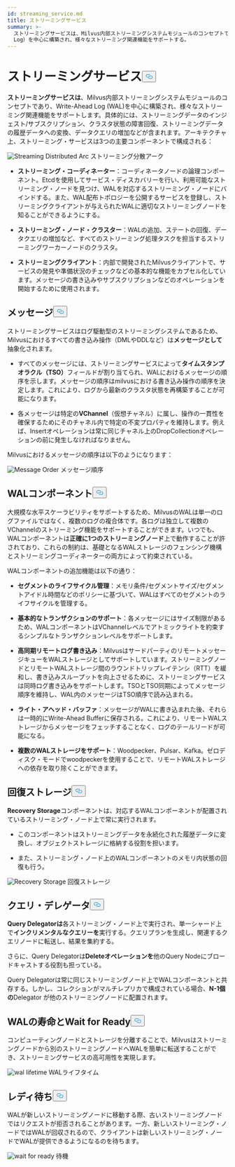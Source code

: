 ```yaml
---
id: streaming_service.md
title: ストリーミングサービス
summary: >-
  ストリーミングサービスは、Milvus内部ストリーミングシステムモジュールのコンセプトであり、WAL（Write-Ahead
  Log）を中心に構築され、様々なストリーミング関連機能をサポートする。
---
```

<h1 id="Streaming-Service" class="common-anchor-header">ストリーミングサービス<button data-href="#Streaming-Service" class="anchor-icon" translate="no">
      <svg translate="no"
        aria-hidden="true"
        focusable="false"
        height="20"
        version="1.1"
        viewBox="0 0 16 16"
        width="16"
      >
        <path
          fill="#0092E4"
          fill-rule="evenodd"
          d="M4 9h1v1H4c-1.5 0-3-1.69-3-3.5S2.55 3 4 3h4c1.45 0 3 1.69 3 3.5 0 1.41-.91 2.72-2 3.25V8.59c.58-.45 1-1.27 1-2.09C10 5.22 8.98 4 8 4H4c-.98 0-2 1.22-2 2.5S3 9 4 9zm9-3h-1v1h1c1 0 2 1.22 2 2.5S13.98 12 13 12H9c-.98 0-2-1.22-2-2.5 0-.83.42-1.64 1-2.09V6.25c-1.09.53-2 1.84-2 3.25C6 11.31 7.55 13 9 13h4c1.45 0 3-1.69 3-3.5S14.5 6 13 6z"
        ></path>
      </svg>
    </button></h1><p><strong>ストリーミングサービスは</strong>、Milvus内部ストリーミングシステムモジュールのコンセプトであり、Write-Ahead Log (WAL)を中心に構築され、様々なストリーミング関連機能をサポートします。具体的には、ストリーミングデータのインジェスト/サブスクリプション、クラスタ状態の障害回復、ストリーミングデータの履歴データへの変換、データクエリの増加などが含まれます。アーキテクチャ上、ストリーミング・サービスは3つの主要コンポーネントで構成される：</p>
<p>
  
   <span class="img-wrapper"> <img translate="no" src="/docs/v2.6.x/assets/streaming_distributed_arch.png" alt="Streaming Distributed Arc" class="doc-image" id="streaming-distributed-arc" />
   </span> <span class="img-wrapper"> <span>ストリーミング分散アーク</span> </span></p>
<ul>
<li><p><strong>ストリーミング・コーディネーター</strong>：コーディネータノードの論理コンポーネント。Etcdを使用してサービス・ディスカバリーを行い、利用可能なストリーミング・ノードを見つけ、WALを対応するストリーミング・ノードにバインドする。また、WAL配布トポロジーを公開するサービスを登録し、ストリーミングクライアントが与えられたWALに適切なストリーミングノードを知ることができるようにする。</p></li>
<li><p><strong>ストリーミング・ノード・クラスター</strong>：WALの追加、ステートの回復、データクエリの増加など、すべてのストリーミング処理タスクを担当するストリーミングワーカーノードのクラスタ。</p></li>
<li><p><strong>ストリーミングクライアント</strong>：内部で開発されたMilvusクライアントで、サービスの発見や準備状況のチェックなどの基本的な機能をカプセル化しています。メッセージの書き込みやサブスクリプションなどのオペレーションを開始するために使用されます。</p></li>
</ul>
<h2 id="Message" class="common-anchor-header">メッセージ<button data-href="#Message" class="anchor-icon" translate="no">
      <svg translate="no"
        aria-hidden="true"
        focusable="false"
        height="20"
        version="1.1"
        viewBox="0 0 16 16"
        width="16"
      >
        <path
          fill="#0092E4"
          fill-rule="evenodd"
          d="M4 9h1v1H4c-1.5 0-3-1.69-3-3.5S2.55 3 4 3h4c1.45 0 3 1.69 3 3.5 0 1.41-.91 2.72-2 3.25V8.59c.58-.45 1-1.27 1-2.09C10 5.22 8.98 4 8 4H4c-.98 0-2 1.22-2 2.5S3 9 4 9zm9-3h-1v1h1c1 0 2 1.22 2 2.5S13.98 12 13 12H9c-.98 0-2-1.22-2-2.5 0-.83.42-1.64 1-2.09V6.25c-1.09.53-2 1.84-2 3.25C6 11.31 7.55 13 9 13h4c1.45 0 3-1.69 3-3.5S14.5 6 13 6z"
        ></path>
      </svg>
    </button></h2><p>ストリーミングサービスはログ駆動型のストリーミングシステムであるため、Milvusにおけるすべての書き込み操作（DMLやDDLなど）は<strong>メッセージとして</strong>抽象化されます。</p>
<ul>
<li><p>すべてのメッセージには、ストリーミングサービスによって<strong>タイムスタンプオラクル（TSO）</strong>フィールドが割り当てられ、WALにおけるメッセージの順序を示します。メッセージの順序はmilvusにおける書き込み操作の順序を決定します。これにより、ログから最新のクラスタ状態を再構築することが可能になります。</p></li>
<li><p>各メッセージは特定の<strong>VChannel</strong>（仮想チャネル）に属し、操作の一貫性を確保するためにそのチャネル内で特定の不変プロパティを維持します。例えば、Insertオペレーションは常に同じチャネル上のDropCollectionオペレーションの前に発生しなければなりません。</p></li>
</ul>
<p>Milvusにおけるメッセージの順序は以下のようになります：</p>
<p>
  
   <span class="img-wrapper"> <img translate="no" src="/docs/v2.6.x/assets/message_order.png" alt="Message Order" class="doc-image" id="message-order" />
   </span> <span class="img-wrapper"> <span>メッセージ順序</span> </span></p>
<h2 id="WAL-Component" class="common-anchor-header">WALコンポーネント<button data-href="#WAL-Component" class="anchor-icon" translate="no">
      <svg translate="no"
        aria-hidden="true"
        focusable="false"
        height="20"
        version="1.1"
        viewBox="0 0 16 16"
        width="16"
      >
        <path
          fill="#0092E4"
          fill-rule="evenodd"
          d="M4 9h1v1H4c-1.5 0-3-1.69-3-3.5S2.55 3 4 3h4c1.45 0 3 1.69 3 3.5 0 1.41-.91 2.72-2 3.25V8.59c.58-.45 1-1.27 1-2.09C10 5.22 8.98 4 8 4H4c-.98 0-2 1.22-2 2.5S3 9 4 9zm9-3h-1v1h1c1 0 2 1.22 2 2.5S13.98 12 13 12H9c-.98 0-2-1.22-2-2.5 0-.83.42-1.64 1-2.09V6.25c-1.09.53-2 1.84-2 3.25C6 11.31 7.55 13 9 13h4c1.45 0 3-1.69 3-3.5S14.5 6 13 6z"
        ></path>
      </svg>
    </button></h2><p>大規模な水平スケーラビリティをサポートするため、MilvusのWALは単一のログファイルではなく、複数のログの複合体です。各ログは独立して複数のVChannelのストリーミング機能をサポートすることができます。いつでも、WALコンポーネントは<strong>正確に1つのストリーミングノード</strong>上で動作することが許されており、これらの制約は、基礎となるWALストレージのフェンシング機構とストリーミングコーディネーターの両方によって約束されている。</p>
<p>WALコンポーネントの追加機能は以下の通り：</p>
<ul>
<li><p><strong>セグメントのライフサイクル管理</strong>：メモリ条件/セグメントサイズ/セグメントアイドル時間などのポリシーに基づいて、WALはすべてのセグメントのライフサイクルを管理する。</p></li>
<li><p><strong>基本的なトランザクションのサポート</strong>：各メッセージにはサイズ制限があるため、WALコンポーネントはVChannelレベルでアトミックライトを約束するシンプルなトランザクションレベルをサポートします。</p></li>
<li><p><strong>高同期リモートログ書き込み</strong>：MilvusはサードパーティのリモートメッセージキューをWALストレージとしてサポートしています。ストリーミングノードとリモートWALストレージ間のラウンドトリップレイテンシ（RTT）を緩和し、書き込みスループットを向上させるために、ストリーミングサービスは同時ログ書き込みをサポートします。TSOとTSO同期によってメッセージ順序を維持し、WAL内のメッセージはTSO順序で読み込まれる。</p></li>
<li><p><strong>ライト・アヘッド・バッファ</strong>：メッセージがWALに書き込まれた後、それらは一時的にWrite-Ahead Bufferに保存される。これにより、リモートWALストレージからメッセージをフェッチすることなく、ログのテールリードが可能になる。</p></li>
<li><p><strong>複数のWALストレージをサポート</strong>：Woodpecker、Pulsar、Kafka。ゼロディスク・モードでwoodpeckerを使用することで、リモートWALストレージへの依存を取り除くことができます。</p></li>
</ul>
<h2 id="Recovery-Storage" class="common-anchor-header">回復ストレージ<button data-href="#Recovery-Storage" class="anchor-icon" translate="no">
      <svg translate="no"
        aria-hidden="true"
        focusable="false"
        height="20"
        version="1.1"
        viewBox="0 0 16 16"
        width="16"
      >
        <path
          fill="#0092E4"
          fill-rule="evenodd"
          d="M4 9h1v1H4c-1.5 0-3-1.69-3-3.5S2.55 3 4 3h4c1.45 0 3 1.69 3 3.5 0 1.41-.91 2.72-2 3.25V8.59c.58-.45 1-1.27 1-2.09C10 5.22 8.98 4 8 4H4c-.98 0-2 1.22-2 2.5S3 9 4 9zm9-3h-1v1h1c1 0 2 1.22 2 2.5S13.98 12 13 12H9c-.98 0-2-1.22-2-2.5 0-.83.42-1.64 1-2.09V6.25c-1.09.53-2 1.84-2 3.25C6 11.31 7.55 13 9 13h4c1.45 0 3-1.69 3-3.5S14.5 6 13 6z"
        ></path>
      </svg>
    </button></h2><p><strong>Recovery Storage</strong>コンポーネントは、対応するWALコンポーネントが配置されているストリーミング・ノード上で常に実行されます。</p>
<ul>
<li><p>このコンポーネントはストリーミングデータを永続化された履歴データに変換し、オブジェクトストレージに格納する役割を担います。</p></li>
<li><p>また、ストリーミング・ノード上のWALコンポーネントのメモリ内状態の回復も行う。</p></li>
</ul>
<p>
  
   <span class="img-wrapper"> <img translate="no" src="/docs/v2.6.x/assets/recovery_storage.png" alt="Recovery Storage" class="doc-image" id="recovery-storage" />
   </span> <span class="img-wrapper"> <span>回復ストレージ</span> </span></p>
<h2 id="Query-Delegator" class="common-anchor-header">クエリ・デレゲータ<button data-href="#Query-Delegator" class="anchor-icon" translate="no">
      <svg translate="no"
        aria-hidden="true"
        focusable="false"
        height="20"
        version="1.1"
        viewBox="0 0 16 16"
        width="16"
      >
        <path
          fill="#0092E4"
          fill-rule="evenodd"
          d="M4 9h1v1H4c-1.5 0-3-1.69-3-3.5S2.55 3 4 3h4c1.45 0 3 1.69 3 3.5 0 1.41-.91 2.72-2 3.25V8.59c.58-.45 1-1.27 1-2.09C10 5.22 8.98 4 8 4H4c-.98 0-2 1.22-2 2.5S3 9 4 9zm9-3h-1v1h1c1 0 2 1.22 2 2.5S13.98 12 13 12H9c-.98 0-2-1.22-2-2.5 0-.83.42-1.64 1-2.09V6.25c-1.09.53-2 1.84-2 3.25C6 11.31 7.55 13 9 13h4c1.45 0 3-1.69 3-3.5S14.5 6 13 6z"
        ></path>
      </svg>
    </button></h2><p><strong>Query Delegatorは</strong>各ストリーミング・ノード上で実行され、単一シャード上で<strong>インクリメンタルなクエリーを</strong>実行する。クエリプランを生成し、関連するクエリノードに転送し、結果を集約する。</p>
<p>さらに、Query Delegatorは<strong>Deleteオペレーションを</strong>他のQuery Nodeにブロードキャストする役割も担っている。</p>
<p>Query Delegatorは常に同じストリーミングノード上でWALコンポーネントと共存する。しかし、コレクションがマルチレプリカで構成されている場合、<strong>N-1個の</strong>Delegator が他のストリーミングノードに配置されます。</p>
<h2 id="WAL-Lifetime-and-Wait-for-Ready" class="common-anchor-header">WALの寿命とWait for Ready<button data-href="#WAL-Lifetime-and-Wait-for-Ready" class="anchor-icon" translate="no">
      <svg translate="no"
        aria-hidden="true"
        focusable="false"
        height="20"
        version="1.1"
        viewBox="0 0 16 16"
        width="16"
      >
        <path
          fill="#0092E4"
          fill-rule="evenodd"
          d="M4 9h1v1H4c-1.5 0-3-1.69-3-3.5S2.55 3 4 3h4c1.45 0 3 1.69 3 3.5 0 1.41-.91 2.72-2 3.25V8.59c.58-.45 1-1.27 1-2.09C10 5.22 8.98 4 8 4H4c-.98 0-2 1.22-2 2.5S3 9 4 9zm9-3h-1v1h1c1 0 2 1.22 2 2.5S13.98 12 13 12H9c-.98 0-2-1.22-2-2.5 0-.83.42-1.64 1-2.09V6.25c-1.09.53-2 1.84-2 3.25C6 11.31 7.55 13 9 13h4c1.45 0 3-1.69 3-3.5S14.5 6 13 6z"
        ></path>
      </svg>
    </button></h2><p>コンピューティングノードとストレージを分離することで、Milvusはストリーミングノードから別のストリーミングノードへWALを簡単に転送することができ、ストリーミングサービスの高可用性を実現します。</p>
<p>
  
   <span class="img-wrapper"> <img translate="no" src="/docs/v2.6.x/assets/wal_lifetime.png" alt="wal lifetime" class="doc-image" id="wal-lifetime" />
   </span> <span class="img-wrapper"> <span>WALライフタイム</span> </span></p>
<h2 id="Wait-for-Ready" class="common-anchor-header">レディ待ち<button data-href="#Wait-for-Ready" class="anchor-icon" translate="no">
      <svg translate="no"
        aria-hidden="true"
        focusable="false"
        height="20"
        version="1.1"
        viewBox="0 0 16 16"
        width="16"
      >
        <path
          fill="#0092E4"
          fill-rule="evenodd"
          d="M4 9h1v1H4c-1.5 0-3-1.69-3-3.5S2.55 3 4 3h4c1.45 0 3 1.69 3 3.5 0 1.41-.91 2.72-2 3.25V8.59c.58-.45 1-1.27 1-2.09C10 5.22 8.98 4 8 4H4c-.98 0-2 1.22-2 2.5S3 9 4 9zm9-3h-1v1h1c1 0 2 1.22 2 2.5S13.98 12 13 12H9c-.98 0-2-1.22-2-2.5 0-.83.42-1.64 1-2.09V6.25c-1.09.53-2 1.84-2 3.25C6 11.31 7.55 13 9 13h4c1.45 0 3-1.69 3-3.5S14.5 6 13 6z"
        ></path>
      </svg>
    </button></h2><p>WALが新しいストリーミングノードに移動する際、古いストリーミングノードではリクエストが拒否されることがあります。一方、新しいストリーミング・ノードではWALが回収されるので、クライアントは新しいストリーミング・ノードでWALが提供できるようになるのを待ちます。</p>
<p>
  
   <span class="img-wrapper"> <img translate="no" src="/docs/v2.6.x/assets/streaming_wait_for_ready.png" alt="wait for ready" class="doc-image" id="wait-for-ready" />
   </span> <span class="img-wrapper"> <span>待機</span> </span></p>

